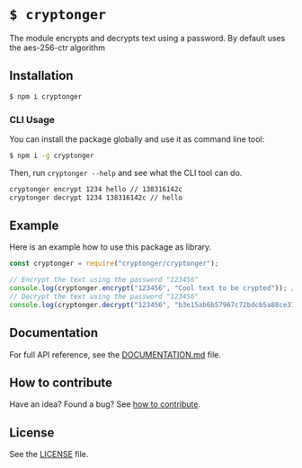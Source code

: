 
# `$ cryptonger`

The module encrypts and decrypts text using a password. By default uses the aes-256-ctr algorithm

## Installation

```sh
$ npm i cryptonger
```

### CLI Usage
You can install the package globally and use it as command line tool:

```sh
$ npm i -g cryptonger
```

Then, run `cryptonger --help` and see what the CLI tool can do.

```sh
cryptonger encrypt 1234 hello // 138316142c
cryptonger decrypt 1234 138316142c // hello
```

## Example

Here is an example how to use this package as library.

```js
const cryptonger = require("cryptonger/cryptonger");

// Encrypt the text using the password "123456"
console.log(cryptonger.encrypt("123456", "Cool text to be crypted")); // 'b3e15ab6b57967c72bdcb5a88ce3708adf1167da641db5'
// Decrypt the text using the password "123456"
console.log(cryptonger.decrypt("123456", "b3e15ab6b57967c72bdcb5a88ce3708adf1167da641db5")); // 'Cool text to be crypted'

```

## Documentation

For full API reference, see the [DOCUMENTATION.md][docs] file.

## How to contribute
Have an idea? Found a bug? See [how to contribute][contributing].

## License
See the [LICENSE][license] file.

[license]: /LICENSE
[contributing]: /CONTRIBUTING.md
[docs]: /DOCUMENTATION.md
